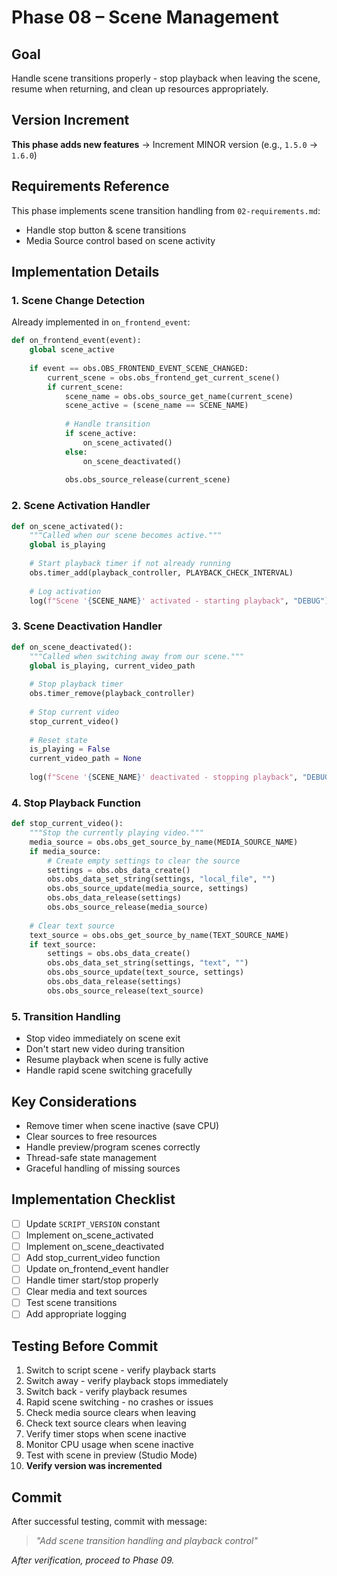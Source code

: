 # Phase 08 – Scene Management

## Goal
Handle scene transitions properly - stop playback when leaving the scene, resume when returning, and clean up resources appropriately.

## Version Increment
**This phase adds new features** → Increment MINOR version (e.g., `1.5.0` → `1.6.0`)

## Requirements Reference
This phase implements scene transition handling from `02-requirements.md`:
- Handle stop button & scene transitions
- Media Source control based on scene activity

## Implementation Details

### 1. Scene Change Detection
Already implemented in `on_frontend_event`:
```python
def on_frontend_event(event):
    global scene_active
    
    if event == obs.OBS_FRONTEND_EVENT_SCENE_CHANGED:
        current_scene = obs.obs_frontend_get_current_scene()
        if current_scene:
            scene_name = obs.obs_source_get_name(current_scene)
            scene_active = (scene_name == SCENE_NAME)
            
            # Handle transition
            if scene_active:
                on_scene_activated()
            else:
                on_scene_deactivated()
                
            obs.obs_source_release(current_scene)
```

### 2. Scene Activation Handler
```python
def on_scene_activated():
    """Called when our scene becomes active."""
    global is_playing
    
    # Start playback timer if not already running
    obs.timer_add(playback_controller, PLAYBACK_CHECK_INTERVAL)
    
    # Log activation
    log(f"Scene '{SCENE_NAME}' activated - starting playback", "DEBUG")
```

### 3. Scene Deactivation Handler
```python
def on_scene_deactivated():
    """Called when switching away from our scene."""
    global is_playing, current_video_path
    
    # Stop playback timer
    obs.timer_remove(playback_controller)
    
    # Stop current video
    stop_current_video()
    
    # Reset state
    is_playing = False
    current_video_path = None
    
    log(f"Scene '{SCENE_NAME}' deactivated - stopping playback", "DEBUG")
```

### 4. Stop Playback Function
```python
def stop_current_video():
    """Stop the currently playing video."""
    media_source = obs.obs_get_source_by_name(MEDIA_SOURCE_NAME)
    if media_source:
        # Create empty settings to clear the source
        settings = obs.obs_data_create()
        obs.obs_data_set_string(settings, "local_file", "")
        obs.obs_source_update(media_source, settings)
        obs.obs_data_release(settings)
        obs.obs_source_release(media_source)
    
    # Clear text source
    text_source = obs.obs_get_source_by_name(TEXT_SOURCE_NAME)
    if text_source:
        settings = obs.obs_data_create()
        obs.obs_data_set_string(settings, "text", "")
        obs.obs_source_update(text_source, settings)
        obs.obs_data_release(settings)
        obs.obs_source_release(text_source)
```

### 5. Transition Handling
- Stop video immediately on scene exit
- Don't start new video during transition
- Resume playback when scene is fully active
- Handle rapid scene switching gracefully

## Key Considerations
- Remove timer when scene inactive (save CPU)
- Clear sources to free resources
- Handle preview/program scenes correctly
- Thread-safe state management
- Graceful handling of missing sources

## Implementation Checklist
- [ ] Update `SCRIPT_VERSION` constant
- [ ] Implement on_scene_activated
- [ ] Implement on_scene_deactivated
- [ ] Add stop_current_video function
- [ ] Update on_frontend_event handler
- [ ] Handle timer start/stop properly
- [ ] Clear media and text sources
- [ ] Test scene transitions
- [ ] Add appropriate logging

## Testing Before Commit
1. Switch to script scene - verify playback starts
2. Switch away - verify playback stops immediately
3. Switch back - verify playback resumes
4. Rapid scene switching - no crashes or issues
5. Check media source clears when leaving
6. Check text source clears when leaving
7. Verify timer stops when scene inactive
8. Monitor CPU usage when scene inactive
9. Test with scene in preview (Studio Mode)
10. **Verify version was incremented**

## Commit
After successful testing, commit with message:  
> *"Add scene transition handling and playback control"*

*After verification, proceed to Phase 09.*